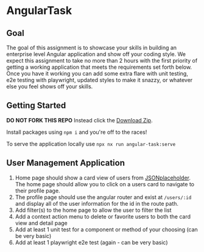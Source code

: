 # AngularTask

## Goal

The goal of this assignment is to showcase your skills in building an enterprise level Angular application and show off your coding style. We expect this assignment to take no more than 2 hours with the first priority of getting a working application that meets the requirements set forth below. Once you have it working you can add some extra flare with unit testing, e2e testing with playwright, updated styles to make it snazzy, or whatever else you feel shows off your skills.

## Getting Started

**DO NOT FORK THIS REPO** Instead click the [Download Zip](https://github.com/crexi-dev/angular-task/archive/refs/heads/main.zip).

Install packages using `npm i` and you're off to the races!

To serve the application locally use `npx nx run angular-task:serve`

## User Management Application

1. Home page should show a card view of users from [JSONplaceholder](https://jsonplaceholder.typicode.com/). The home page should allow you to click on a users card to navigate to their profile page.
2. The profile page should use the angular router and exist at `/users/:id` and display all of the user information for the id in the route path.
3. Add filter(s) to the home page to allow the user to filter the list
4. Add a context action menu to delete or favorite users to both the card view and detail page
5. Add at least 1 unit test for a component or method of your choosing (can be very basic)
6. Add at least 1 playwright e2e test (again - can be very basic)

